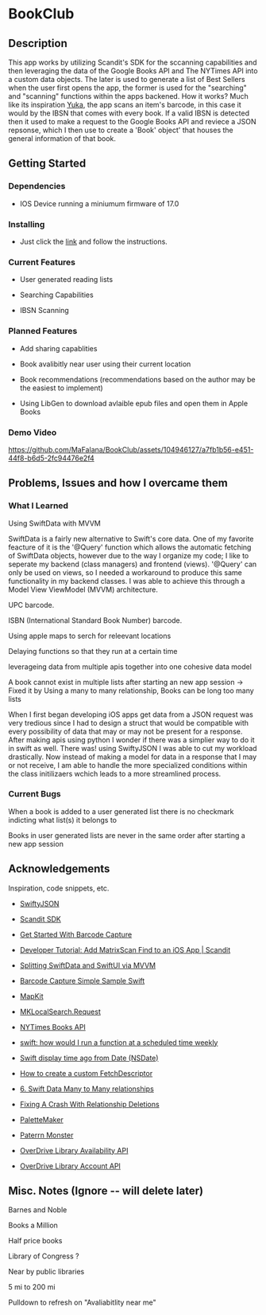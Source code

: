 #  BookClub

## Description
This app works by utilizing Scandit's SDK for the sccanning capabilities and then leveraging the data of the Google Books API and The NYTimes API into a custom data objects. The later is used to generate a list of Best Sellers when the user first opens the app, the former is used for the "searching" and "scanning" functions within the apps backened. How it works? Much like its inspiration [Yuka](https://yuka.io/en/), the app scans an item's barcode, in this case it would by the IBSN that comes with every book. If a valid IBSN is detected then it used to make a request to the Google Books API and reviece a JSON repsonse, which I then use to create a 'Book' object' that houses the general information of that book.


## Getting Started

### Dependencies
- IOS Device running a miniumum firmware of 17.0

### Installing
- Just click the [link]() and follow the instructions.

### Current Features
- User generated reading lists

- Searching Capabilities

- IBSN Scanning

### Planned Features
- Add sharing capablities

- Book avalibitly near user using their current location

- Book recommendations (recommendations based on the author may be the easiest to implement)

- Using LibGen to download avlaible epub files and open them in Apple Books

### Demo Video


https://github.com/MaFalana/BookClub/assets/104946127/a7fb1b56-e451-44f8-b6d5-2fc94476e2f4



## Problems, Issues and how I overcame them

### What I Learned

Using SwiftData with MVVM

SwiftData is a fairly new alternative to Swift's core data. One of my favorite feacture of it is the '@Query' function which allows the automatic fetching of SwiftData objects, however due to the way I organize my code; I like to seperate my backend (class managers) and frontend (views). '@Query' can only be used on views, so I needed a workaround to produce this same functionality in my backend classes. I was able to achieve this through a Model View ViewModel (MVVM) architecture.

UPC barcode.

ISBN (International Standard Book Number) barcode.

Using apple maps to serch for releevant locations

Delaying functions so that they run at a certain time

leverageing data from multiple apis together into one cohesive data model

A book cannot exist in multiple lists after starting an new app session -> Fixed it by Using a many to many relationship, Books can be long too many lists

When I first began developing iOS apps get data from a JSON request was very tredious since I had to design a struct that would be compatible with every possibility of data that may or may not be present for a response. After making apis using python I wonder if there was a simplier way to do it in swift as well. There was! using SwiftyJSON I was able to cut my workload drastically. Now instead of making a model for data in a response that I may or not receive, I am able to handle the more specialized conditions within the class initilizaers wchich leads to a more streamlined process.


### Current Bugs

When a book is added to a user generated list there is no checkmark indicting what list(s) it belongs to

Books in user generated lists are never in the same order after starting a new app session




## Acknowledgements

Inspiration, code snippets, etc.

- [SwiftyJSON](https://github.com/SwiftyJSON/SwiftyJSON)

- [Scandit SDK](https://github.com/Scandit/datacapture-spm)

- [Get Started With Barcode Capture](https://docs.scandit.com/data-capture-sdk/ios/get-started-barcode.html)

- [Developer Tutorial: Add MatrixScan Find to an iOS App | Scandit](https://youtu.be/DFKcc32bMfs?si=SQVCZA_qmbf__hqC)

- [Splitting SwiftData and SwiftUI via MVVM](https://dev.to/jameson/swiftui-with-swiftdata-through-repository-36d1)

- [Barcode Capture Simple Sample Swift](https://github.com/Scandit/datacapture-ios-samples/blob/master/BarcodeCaptureSimpleSampleSwift/BarcodeCaptureSimpleSampleSwift/ViewController.swift)

- [MapKit](https://developer.apple.com/documentation/mapkit/)

- [MKLocalSearch.Request](https://developer.apple.com/documentation/mapkit/mklocalsearch/request)

- [NYTimes Books API](https://developer.nytimes.com/docs/books-product/1/overview)

- [swift: how would I run a function at a scheduled time weekly](https://stackoverflow.com/questions/61992530/swift-how-would-i-run-a-function-at-a-scheduled-time-weekly)

- [Swift display time ago from Date (NSDate)](https://stackoverflow.com/questions/44086555/swift-display-time-ago-from-date-nsdate)

- [How to create a custom FetchDescriptor](https://www.hackingwithswift.com/quick-start/swiftdata/how-to-create-a-custom-fetchdescriptor)

- [6. Swift Data Many to Many relationships](https://www.youtube.com/watch?v=lHdBkXp3j74)

- [Fixing A Crash With Relationship Deletions](https://www.youtube.com/watch?v=_QMalUGTM4E&t=581s)

- [PaletteMaker](https://palettemaker.com/app)

- [Paterrn Monster](https://pattern.monster)

- [OverDrive Library Availability API](https://developer.overdrive.com/apis/library-availability-new)

- [OverDrive Library Account API](https://developer.overdrive.com/apis/library-account)

## Misc. Notes (Ignore -- will delete later)

Barnes and Noble

Books a Million

Half price books

Library of Congress ?

Near by public libraries 

5 mi to 200 mi

Pulldown to refresh on "Avaliabitlity near me"
